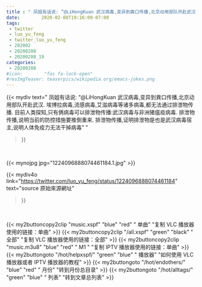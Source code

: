 ```yaml
---
title : " 凤姐有话说: “@LiHongKuan 武汉病毒,变异到粪口传播,北京动用部队开赴武汉.&#10;埃博拉病毒,流感病毒,艾滋病毒等诸多病毒,都无法通过排泄物传播.&#10;目前人类探知,只有俩病毒可以排泄物传播:武汉病毒与非洲猪瘟疫病毒.&#10;&#10;排泄物传播,说明当前的防控措施要推倒重来.&#10;排泄物传播,证明排泄物是也是武汉病毒宿主,说明人体免疫力无法干掉病毒”  "
date:        2020-02-08T19:16:09-07:00
tags:
 - twitter
 - luo_yu_feng
 - twitter_luo_yu_feng
 - 202002
 - 20200208
 - 20200208_19
categories:
 - 20200208
#icon:        "fas fa-lock-open"
#resImgTeaser: teaserpics/wikipedia.org/emacs-jokes.png
---
```


{{< mydiv text=" 凤姐有话说: “@LiHongKuan 武汉病毒,变异到粪口传播,北京动用部队开赴武汉.&#10;埃博拉病毒,流感病毒,艾滋病毒等诸多病毒,都无法通过排泄物传播.&#10;目前人类探知,只有俩病毒可以排泄物传播:武汉病毒与非洲猪瘟疫病毒.&#10;&#10;排泄物传播,说明当前的防控措施要推倒重来.&#10;排泄物传播,证明排泄物是也是武汉病毒宿主,说明人体免疫力无法干掉病毒”  "
>}}
<br>


 {{< mynojpg jpg="1224096888074461184.1.jpg" >}}<br> 



{{< mydiv4o link="https://twitter.com/luo_yu_feng/status/1224096888074461184"
text="source 原始來源網址"
>}}


<br>



{{< my2buttoncopy2clip "music.xspf"        "blue"   "red"    " 单曲"  "复制 VLC 播放器使用的链接：单曲" >}} {{< my2buttoncopy2clip "/all.xspf"         "green"  "black"  " 全部"  "复制 VLC 播放器使用的链接：全部" >}} {{< my2buttoncopy2clip "music.m3u8"        "blue"   "red"    " M1 "    "复制 IPTV 播放器使用的链接：单曲" >}} {{< my2buttongoto      "/hot/helpxspf/"    "green"  "blue"   " 播放器" "如何使用 VLC 播放器或者 IPTV 播放器的教程" >}} {{< my2buttongoto      "/hot/endothers/"   "blue"   "red"    " 月份"   "转到月份总目录" >}} {{< my2buttongoto      "/hot/alltags/"     "green"  "blue"   " 列表"   "转到文章总列表" >}} 
